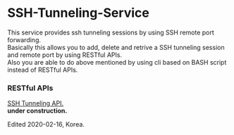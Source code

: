 # SSH-Tunneling-Service
This service provides ssh tunneling sessions by using SSH remote port forwarding.\
Basically this allows you to add, delete and retrive a SSH tunneling session and remote port by using RESTful APIs.\
Also you are able to do above mentioned by using cli based on BASH script instead of RESTful APIs.

### RESTful APIs
[SSH Tunneling API.](!https://documenter.getpostman.com/view/474408/SzKPWhMh?version=latest)\
__under construction.__

Edited 2020-02-16, Korea.

